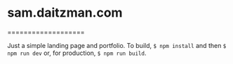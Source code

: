 # sam.daitzman.com
===================

Just a simple landing page and portfolio. To build, `$ npm install` and then `$ npm run dev` or, for production, `$ npm run build`.
